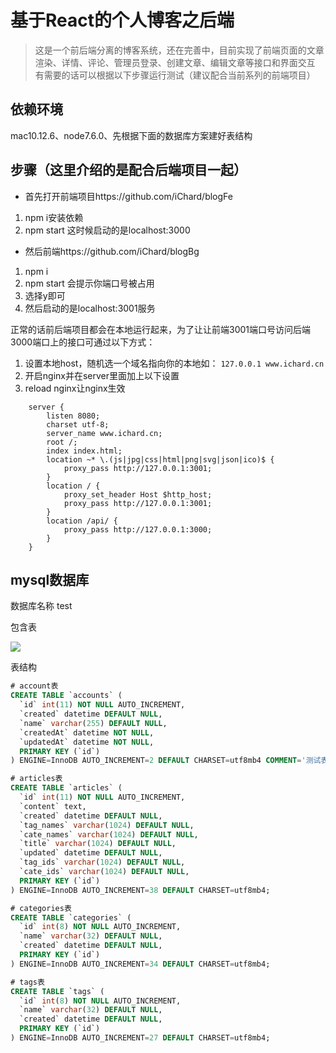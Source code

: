 # 基于React的个人博客之后端

> 这是一个前后端分离的博客系统，还在完善中，目前实现了前端页面的文章渲染、详情、评论、管理员登录、创建文章、编辑文章等接口和界面交互
> 有需要的话可以根据以下步骤运行测试（建议配合当前系列的前端项目）

## 依赖环境

mac10.12.6、node7.6.0、先根据下面的数据库方案建好表结构

## 步骤（这里介绍的是配合后端项目一起）

- 首先打开前端项目https://github.com/iChard/blogFe

1. npm i安装依赖
2. npm start  这时候启动的是localhost:3000

- 然后前端https://github.com/iChard/blogBg

1. npm i
2. npm start 会提示你端口号被占用
3. 选择y即可
4. 然后启动的是localhost:3001服务

正常的话前后端项目都会在本地运行起来，为了让让前端3001端口号访问后端3000端口上的接口可通过以下方式：

1. 设置本地host，随机选一个域名指向你的本地如： `127.0.0.1 www.ichard.cn`
2. 开启nginx并在server里面加上以下设置
3. reload nginx让nginx生效

```nginx
    server {
        listen 8080;
        charset utf-8;
        server_name www.ichard.cn;
        root /;
        index index.html;
        location ~* \.(js|jpg|css|html|png|svg|json|ico)$ {
            proxy_pass http://127.0.0.1:3001;
        }
        location / {
            proxy_set_header Host $http_host;
            proxy_pass http://127.0.0.1:3001;
        }
        location /api/ {
            proxy_pass http://127.0.0.1:3000;
        }
    }
```

## mysql数据库

数据库名称
test

包含表

![](https://ws4.sinaimg.cn/large/006tKfTcgy1fqfxesh2acj30mm05m3yt.jpg)

表结构

```sql
# account表
CREATE TABLE `accounts` (
  `id` int(11) NOT NULL AUTO_INCREMENT,
  `created` datetime DEFAULT NULL,
  `name` varchar(255) DEFAULT NULL,
  `createdAt` datetime NOT NULL,
  `updatedAt` datetime NOT NULL,
  PRIMARY KEY (`id`)
) ENGINE=InnoDB AUTO_INCREMENT=2 DEFAULT CHARSET=utf8mb4 COMMENT='测试表';

# articles表
CREATE TABLE `articles` (
  `id` int(11) NOT NULL AUTO_INCREMENT,
  `content` text,
  `created` datetime DEFAULT NULL,
  `tag_names` varchar(1024) DEFAULT NULL,
  `cate_names` varchar(1024) DEFAULT NULL,
  `title` varchar(1024) DEFAULT NULL,
  `updated` datetime DEFAULT NULL,
  `tag_ids` varchar(1024) DEFAULT NULL,
  `cate_ids` varchar(1024) DEFAULT NULL,
  PRIMARY KEY (`id`)
) ENGINE=InnoDB AUTO_INCREMENT=38 DEFAULT CHARSET=utf8mb4;

# categories表
CREATE TABLE `categories` (
  `id` int(8) NOT NULL AUTO_INCREMENT,
  `name` varchar(32) DEFAULT NULL,
  `created` datetime DEFAULT NULL,
  PRIMARY KEY (`id`)
) ENGINE=InnoDB AUTO_INCREMENT=34 DEFAULT CHARSET=utf8mb4;

# tags表
CREATE TABLE `tags` (
  `id` int(8) NOT NULL AUTO_INCREMENT,
  `name` varchar(32) DEFAULT NULL,
  `created` datetime DEFAULT NULL,
  PRIMARY KEY (`id`)
) ENGINE=InnoDB AUTO_INCREMENT=27 DEFAULT CHARSET=utf8mb4;

```
